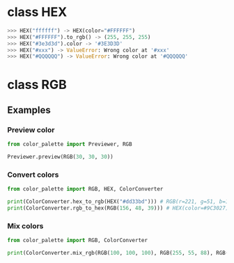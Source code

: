 # class HEX

```python
>>> HEX("ffffff") -> HEX(color="#FFFFFF")
>>> HEX("#FFFFFF").to_rgb() -> (255, 255, 255)
>>> HEX("#3e3d3d").color -> '#3E3D3D'
>>> HEX("#xxx") -> ValueError: Wrong color at '#xxx'
>>> HEX("#QQQQQQ") -> ValueError: Wrong color at '#QQQQQQ'
```

# class RGB



<h2>Examples</h2>
<h3>Preview color</h3>

```python
from color_palette import Previewer, RGB

Previewer.preview(RGB(30, 30, 30))
```
<h3>Convert colors</h3>

```python
from color_palette import RGB, HEX, ColorConverter

print(ColorConverter.hex_to_rgb(HEX("#dd33bd"))) # RGB(r=221, g=51, b=189)
print(ColorConverter.rgb_to_hex(RGB(156, 48, 39))) # HEX(color=#9C3027)
```
<h3>Mix colors</h3>

```python
from color_palette import RGB, ColorConverter

print(ColorConverter.mix_rgb(RGB(100, 100, 100), RGB(255, 55, 88), RGB(79, 23, 54))) # RGB(r=144, g=59, b=80)
```
